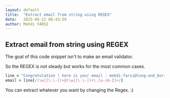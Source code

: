 ```yaml
---
layout: default
title:  "Extract email from string using REGEX"
date:   2015-08-22 08:43:59
author: Mehdi FARSI
---
```


## Extract email from string using REGEX


The goal of this code snippet isn't to make an email validator.

So the REGEX is not steady but works for the most common cases.

```ruby
line = "Congratulation ! here is your email : mehdi-farsi@long-and_boring-company_name.com. Are you happy ?"
email = line[/(\w|[\.\-])+@(\w|[\.\-])+\.[a-zA-Z]+/]
```

You can extract whatever you want by changing the Regex. :)
